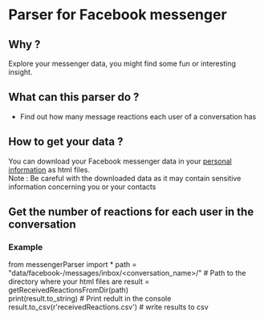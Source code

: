 # Parser for Facebook messenger

## Why ?
Explore your messenger data, you might find some fun or interesting insight.

## What can this parser do ?
* Find out how many message reactions each user of a conversation has

## How to get your data ?  
You can download your Facebook messenger data in your [personal information](https://www.facebook.com/settings?tab=your_facebook_information) as html files.  
Note : Be careful with the downloaded data as it may contain sensitive information concerning you or your contacts

## Get the number of reactions for each user in the conversation
### Example
from messengerParser import *
path = "data/facebook-<username>/messages/inbox/<conversation_name>/"   # Path to the directory where your html files are
result = getReceivedReactionsFromDir(path)  
print(result.to_string)                                                 # Print redult in the console  
result.to_csv(r'receivedReactions.csv')                                 # write results to csv  